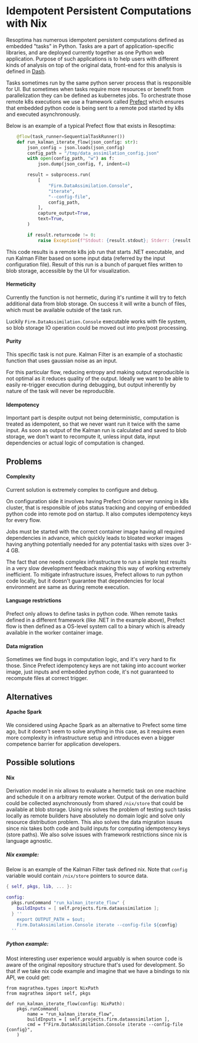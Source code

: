# Idempotent Persistent Computations with Nix

Resoptima has numerous idempotent persistent computations defined as embedded "tasks" in Python. Tasks are a part of application-specific libraries, and are deployed currently together as one Python web application. Purpose of such applications is to help users with different kinds of analysis on top of the original data, front-end for this analysis is defined in [Dash](https://github.com/plotly/dash).

Tasks sometimes run by the same python server process that is responsible for UI. But sometimes when tasks require more resources or benefit from parallelization they can be defined as kubernetes jobs. To orchestrate those remote k8s executions we use a framework called [Prefect](https://www.prefect.io/) which ensures that embedded python code is being sent to a remote pod started by k8s and executed asynchronously.

Below is an example of a typical Prefect flow that exists in Resoptima:

```Python
    @flow(task_runner=SequentialTaskRunner())
    def run_kalman_iterate_flow(json_config: str):
        json_config = json.loads(json_config)
        config_path = "/tmp/data_assimilation_config.json"
        with open(config_path, "w") as f:
            json.dump(json_config, f, indent=4)

        result = subprocess.run(
            [
                "Firm.DataAssimilation.Console",
                "iterate",
                "--config-file",
                config_path,
            ],
            capture_output=True,
            text=True,
        )

        if result.returncode != 0:
            raise Exception(f"Stdout: {result.stdout}; Stderr: {result.stderr}")
```

This code results is a remote k8s job run that starts .NET executable, and run Kalman Filter based on some input data (referred by the input configuration file).
Result of this run is a bunch of parquet files written to blob storage, accessible by the UI for visualization.

#### Hermeticity
Currently the function is not hermetic, during it's runtime it will try to fetch additional data from blob storage.
On success it will write a bunch of files, which must be available outside of the task run.

Luckily `Firm.DataAssimilation.Console` executable works with file system, so blob storage IO operation could be moved out into pre/post processing.

#### Purity
This specific task is not pure. Kalman Filter is an example of a stochastic function that uses gaussian noise as an input.

For this particular flow, reducing entropy and making output reproducible is not optimal as it reduces quality of the output.
Ideally we want to be able to easily re-trigger execution during debugging, but output inherently by nature of the task will never be reproducible.

#### Idempotency
Important part is despite output not being deterministic, computation is treated as idempotent, so that we never want run it twice with the same input.
As soon as output of the Kalman run is calculated and saved to blob storage, we don't want to recompute it, unless input data, input dependencies or actual logic of computation is changed.

## Problems

#### Complexity
Current solution is extremely complex to configure and debug.

On configuration side it involves having Prefect Orion server running in k8s cluster, that is responsible of jobs status tracking and copying of embedded python code into remote pod on startup. It also computes idempotency keys for every flow.

Jobs must be started with the correct container image having all required dependencies in advance, which quickly leads to bloated worker images having anything potentially needed for any potential tasks with sizes over 3-4 GB.

The fact that one needs complex infrastructure to run a simple test results in a very slow development feedback making this way of working extremely inefficient. To mitigate infrastructure issues, Prefect allows to run python code locally, but it doesn't guarantee that dependencies for local environment are same as during remote execution.

#### Language restrictions
Prefect only allows to define tasks in python code. When remote tasks defined in a different framework (like .NET in the example above), Prefect flow is then defined as a OS-level system call to a binary which is already available in the worker container image.

#### Data migration
Sometimes we find bugs in computation logic, and it's *very* hard to fix those. Since Prefect idempotency keys are not taking into account worker image, just inputs and embedded python code, it's not guaranteed to recompute files at correct trigger.


## Alternatives
#### Apache Spark
We considered using Apache Spark as an alternative to Prefect some time ago, but it doesn't seem to solve anything in this case, as it requires even more complexity in infrastructure setup and introduces even a bigger competence barrier for application developers.

## Possible solutions
#### Nix
Derivation model in nix allows to evaluate a hermetic task on one machine and schedule it on a arbitrary remote worker. Output of the derivation build could be collected asynchronously from shared `/nix/store` that could be available at blob storage. Using nix solves the problem of testing such tasks locally as remote builders have absolutely no domain logic and solve only resource distribution problem. This also solves the data migration issues since nix takes both code and build inputs for computing idempotency keys (store paths). We also solve issues with framework restrictions since nix is language agnostic.

##### Nix example:
Below is an example of the Kalman Filter task defined nix. Note that `config` variable would contain `/nix/store` pointers to source data.
```nix
{ self, pkgs, lib, ... }:

config:
  pkgs.runCommand "run_kalman_iterate_flow" {
    buildInputs = [ self.projects.firm.dataassimilation ];
  } ''
    export OUTPUT_PATH = $out;
    Firm.DataAssimilation.Console iterate --config-file ${config}
  ''
```

##### Python example:
Most interesting user experience would arguably is when source code is aware of the original repository structure that's used for development. So that if we take nix code example and imagine that we have a bindings to nix API, we could get:
```
from magrathea.types import NixPath
from magrathea import self, pkgs

def run_kalman_iterate_flow(config: NixPath):
    pkgs.runCommand(
        name = "run_kalman_iterate_flow",
        buildInputs = [ self.projects.firm.dataassimilation ],
        cmd = f"Firm.DataAssimilation.Console iterate --config-file {config}",
    )
```
